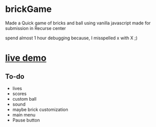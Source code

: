 # brickGame

Made a Quick game of bricks and ball using vanilla javascript made for submission in Recurse center

spend almost 1 hour debugging because, I misspelled x with X ;)

# [live demo](https://kmj-007.github.io/brickGames/)

## To-do

- lives 
- scores
- custom ball 
- sound 
- maybe brick customization
- main menu
- Pause button 

